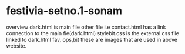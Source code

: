 # festivia-setno.1-sonam
overview
dark.html is main file other file i.e contact.html has a link connection to the main fie(dark.html)
stylebit.css is the external css file linked to dark.html
fav, ops,bit these are images that are used in above website.
